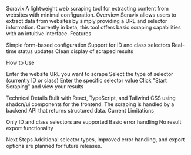 Scravix
A lightweight web scraping tool for extracting content from websites with minimal configuration.
Overview
Scravix allows users to extract data from websites by simply providing a URL and selector information. Currently in beta, this tool offers basic scraping capabilities with an intuitive interface.
Features

Simple form-based configuration
Support for ID and class selectors
Real-time status updates
Clean display of scraped results

How to Use

Enter the website URL you want to scrape
Select the type of selector (currently ID or class)
Enter the specific selector value
Click "Start Scraping" and view your results

Technical Details
Built with React, TypeScript, and Tailwind CSS using shadcn/ui components for the frontend. The scraping is handled by a backend API that returns structured data.
Current Limitations

Only ID and class selectors are supported
Basic error handling
No result export functionality

Next Steps
Additional selector types, improved error handling, and export options are planned for future releases.

